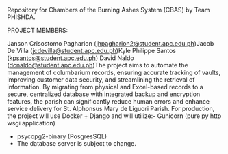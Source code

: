 Repository for Chambers of the Burning Ashes System (CBAS) by Team PHISHDA.

PROJECT MEMBERS:

Janson Crisostomo Pagharion (jhpagharion2@student.apc.edu.ph)Jacob De Villa (jcdevilla@student.apc.edu.ph)Kyle Philippe Santos (kpsantos@student.apc.edu.ph)
David Naldo (dcnaldo@student.apc.edu.ph)The project aims to automate the management of columbarium records, ensuring accurate tracking of vaults, improving customer data security, and streamlining the retrieval of information. By migrating from physical and Excel-based records to a secure, centralized database with integrated backup and encryption features, the parish can significantly reduce human errors and enhance service delivery for St. Alphonsus Mary de Liguori Parish. For production, the project will use Docker + Django and will utilize:- Gunicorn (pure py http wsgi application)
- psycopg2-binary (PosgresSQL)
- The database server is subject to change.
